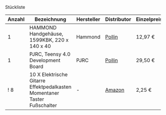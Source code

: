Stückliste

| Anzahl | Bezeichnung                                                              | Hersteller | Distributor                                                                            | Einzelpreis | Gesamtpreis |
| ------ | ------------------------------------------------------------------------ | ---------- | -------------------------------------------------------------------------------------- | ----------- | ----------- |
| 1      | HAMMOND Handgehäuse, 1599KBK, 220 x 140 x 40                             | Hammond    | [Pollin](https://www.pollin.de/p/hammond-handgehaeuse-1599kbk-220-x-140-x-40-460416)   | 12,97 €     | 12,97 €     |
| 1      | PJRC, Teensy 4.0 Development Board                                       | PJRC       | [Pollin](https://www.pollin.de/p/pjrc-teensy-4-0-development-board-811182)             | 29,50 €     | 29,50 €     |
| ! 8    | 10 X Elektrische Gitarre Effektpedalkasten Momentaner Taster Fußschalter | -          | [Amazon](https://www.amazon.de/dp/B0734ZR3FY?psc=1&ref=ppx_yo2ov_dt_b_product_details) | 2,25 €      | 18,00€      |